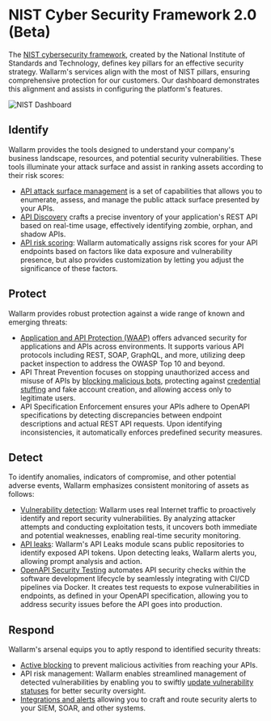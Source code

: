 # NIST Cyber Security Framework 2.0 (Beta)

The [NIST cybersecurity framework](https://www.nist.gov/cyberframework), created by the National Institute of Standards and Technology, defines key pillars for an effective security strategy. Wallarm's services align with the most of NIST pillars, ensuring comprehensive protection for our customers. Our dashboard demonstrates this alignment and assists in configuring the platform's features.

![NIST Dashboard](../../images/user-guides/dashboard/nist-csf-2-dash.png)

## Identify

Wallarm provides the tools designed to understand your company's business landscape, resources, and potential security vulnerabilities. These tools illuminate your attack surface and assist in ranking assets according to their risk scores:

* [API attack surface management](../../api-attack-surface/overview.md) is a set of capabilities that allows you to enumerate, assess, and manage the public attack surface presented by your APIs.
* [API Discovery](../../api-discovery/overview.md) crafts a precise inventory of your application's REST API based on real-time usage, effectively identifying zombie, orphan, and shadow APIs.
* [API risk scoring](../../api-discovery/risk-score.md): Wallarm automatically assigns risk scores for your API endpoints based on factors like data exposure and vulnerability presence, but also provides customization by letting you adjust the significance of these factors.

## Protect

Wallarm provides robust protection against a wide range of known and emerging threats:

* [Application and API Protection (WAAP)](../../about-wallarm/waap-overview.md) offers advanced security for applications and APIs across environments. It supports various API protocols including REST, SOAP, GraphQL, and more, utilizing deep packet inspection to address the OWASP Top 10 and beyond.
* API Threat Prevention focuses on stopping unauthorized access and misuse of APIs by [blocking malicious bots](../../api-abuse-prevention/overview.md), protecting against [credential stuffing](../../about-wallarm/credential-stuffing.md) and fake account creation, and allowing access only to legitimate users.
* API Specification Enforcement ensures your APIs adhere to OpenAPI specifications by detecting discrepancies between endpoint descriptions and actual REST API requests. Upon identifying inconsistencies, it automatically enforces predefined security measures.

## Detect

To identify anomalies, indicators of compromise, and other potential adverse events, Wallarm emphasizes consistent monitoring of assets as follows:

* [Vulnerability detection](../../about-wallarm/detecting-vulnerabilities.md): Wallarm uses real Internet traffic to proactively identify and report security vulnerabilities. By analyzing attacker attempts and conducting exploitation tests, it uncovers both immediate and potential weaknesses, enabling real-time security monitoring.
* [API leaks](../../api-attack-surface/api-leaks.md): Wallarm's API Leaks module scans public repositories to identify exposed API tokens. Upon detecting leaks, Wallarm alerts you, allowing prompt analysis and action.
* [OpenAPI Security Testing](../../fast/openapi-security-testing.md) automates API security checks within the software development lifecycle by seamlessly integrating with CI/CD pipelines via Docker. It creates test requests to expose vulnerabilities in endpoints, as defined in your OpenAPI specification, allowing you to address security issues before the API goes into production.

## Respond

Wallarm's arsenal equips you to aptly respond to identified security threats:

* [Active blocking](../../admin-en/configure-wallarm-mode.md) to prevent malicious activities from reaching your APIs.
* API risk management: Wallarm enables streamlined management of detected vulnerabilities by enabling you to swiftly [update vulnerability statuses](../vulnerabilities.md#vulnerability-lifecycle) for better security oversight.
* [Integrations and alerts](../settings/integrations/integrations-intro.md) allowing you to craft and route security alerts to your SIEM, SOAR, and other systems.

